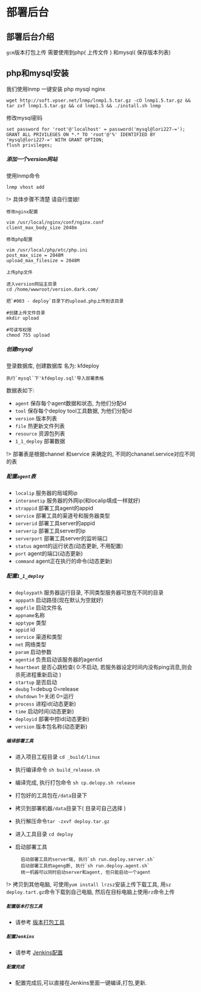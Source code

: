 # 部署后台

## 部署后台介绍

`gcm`版本打包上传 需要使用到php( 上传文件 ) 和mysql( 保存版本列表)



## php和mysql安装
我们使用lnmp 一键安装 php mysql nginx

	wget http://soft.vpser.net/lnmp/lnmp1.5.tar.gz -cO lnmp1.5.tar.gz && tar zxf lnmp1.5.tar.gz && cd lnmp1.5 && ./install.sh lnmp

修改mysql密码

	set password for 'root'@'localhost' = password('mysql@lori227-=');
	GRANT ALL PRIVILEGES ON *.* TO 'root'@'%' IDENTIFIED BY 'mysql@lori227-=' WITH GRANT OPTION;
	flush privileges;	

##### 添加一个version网站
使用lnmp命令

	lnmp vhost add

!> 具体步骤不清楚 请自行度娘!

`修改nginx配置`

	vim /usr/local/nginx/conf/nginx.conf
	client_max_body_size 2048m

`修改php配置`

	vim /usr/local/php/etc/php.ini	
	post_max_size = 2048M
	upload_max_filesize = 2048M

`上传php文件`
	
	进入version网站主目录
	cd /home/wwwroot/version.dark.com/

	把`#003 - deploy`目录下的upload.php上传到该目录

	#创建上传文件目录
	mkdir upload

	#可读写权限
	chmod 755 upload
	
##### 创建mysql
登录数据库, 创建数据库 名为: kfdeploy

	执行`mysql`下'kfdeploy.sql'导入部署表格

数据表如下:

- `agent` 保存每个agent数据和状态, 为他们分配id
- `tool` 保存每个deploy tool工具数据, 为他们分配id
- `version` 版本列表
- `file` 热更新文件列表
- `resource` 资源包列表
- `1_1_deploy` 部署数据 

!> 部署表是根据channel 和service 来确定的, 不同的chananel.service对应不同的表

##### 配置`agent`表
- `localip` 服务器的局域网ip
- `interanetip` 服务器的外网ip(和localip填成一样就好)
- `strappid` 部署工具agent的appid
- `service` 部署工具的渠道号和服务器类型
- `serverid` 部署工具server的appid
- `serverip` 部署工具server的ip
- `serverport` 部署工具server的监听端口 
- `status` agent的运行状态(动态更新, 不用配置)
- `port` agent的端口(动态更新)
- `command` agent正在执行的命令(动态更新) 

##### 配置`1_1_deploy`
- `deploypath`  服务器运行目录, 不同类型服务器可放在不同的目录
- `apppath` 启动路径(现在默认为空就好)
- `appfile` 启动文件名
- `appname`名称
- `apptype` 类型
- `appid` id
- `service` 渠道和类型
- `net` 网络类型
- `param` 启动参数	
- `agentid` 负责启动该服务器的agentid
- `heartbeat` 是否心跳检查( 0:不启动, 若服务器设定时间内没有ping消息,则会杀死进程重新启动 )
- `startup` 是否启动
- `deubg` 1=debug 0=release
- `shutdown` 1=关闭 0=运行
- `process` 进程id(动态更新)
- `time` 启动时间(动态更新)
- `deployid` 部署中控id(动态更新)
- `version` 版本包名称(动态更新)

##### `编译部署工具`
- 进入项目工程目录 `cd _build/linux`
- 执行编译命令 `sh build_release.sh`
- 编译完成, 执行打包命令 `sh cp.delopy.sh release`
- 打包好的工具包在`/data`目录下
- 拷贝到部署机器`/data`目录下( 目录可自己选择 )
- 执行解压命令`tar -zxvf deploy.tar.gz`
- 进入工具目录 `cd deploy`
- 启动部署工具

		启动部署工具的server端, 执行`sh run.deploy.server.sh`
		启动部署工具的ageng断, 执行`sh run.deploy.agent.sh`
		统一机器可以同时启动server和agent, 但只能启动一个agent

!> 拷贝到其他电脑, 可使用`yum install lrzsz`安装上传下载工具, 用`sz deploy.tart.gz`命令下载到自己电脑, 然后在目标电脑上使用`rz`命令上传

##### `配置版本打包工具`
		
- 请参考 [版本打包工具](/docs/版本打包工具.md)


##### `配置Jenkins`
- 请参考 [Jenkins配置](/docs/Jenkins配置.md)

##### `配置完成`
- 配置完成后,可以直接在Jenkins里面一键编译,打包,更新.
